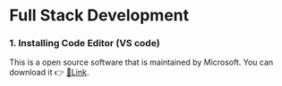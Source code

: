 # Full Stack Development

### 1. Installing Code Editor (VS code)

This is a open source software that is maintained by Microsoft. You can download it 👉 [🔗Link](https://code.visualstudio.com/).

